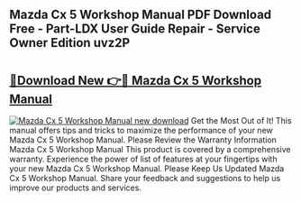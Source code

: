 ## Mazda Cx 5 Workshop Manual PDF Download Free - Part-LDX User Guide Repair - Service Owner Edition uvz2P

# <h2><a href="http://bc52364.oget.top/?id=Mazda+Cx+5+Workshop+Manual">🔗Download New 👉🔴 Mazda Cx 5 Workshop Manual</a></h2>

[![Mazda Cx 5 Workshop Manual new download](https://i.imgur.com/5g1atiW.png)](http://bc52364.oget.top/?id=Mazda+Cx+5+Workshop+Manual)
Get the Most Out of It! This manual offers tips and tricks to maximize the performance of your new Mazda Cx 5 Workshop Manual. Please Review the Warranty Information Mazda Cx 5 Workshop Manual This product is covered by a comprehensive warranty. Experience the power of list of features at your fingertips with your new Mazda Cx 5 Workshop Manual. Please Keep Us Updated Mazda Cx 5 Workshop Manual. Share your feedback and suggestions to help us improve our products and services.
